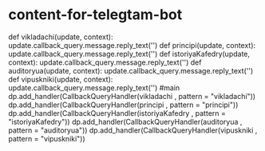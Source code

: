 # content-for-telegtam-bot
def vikladachi(update, context):
    update.callback_query.message.reply_text('')
def principi(update, context):
    update.callback_query.message.reply_text('')
def istoriyaKafedry(update, context):
    update.callback_query.message.reply_text('')
def auditoryua(update, context):
    update.callback_query.message.reply_text('')
def vipuskniki(update, context):
    update.callback_query.message.reply_text('')
    #main
    dp.add_handler(CallbackQueryHandler(vikladachi , pattern = "vikladachi"))
    dp.add_handler(CallbackQueryHandler(principi , pattern = "principi"))
    dp.add_handler(CallbackQueryHandler(istoriyaKafedry , pattern = "istoriyaKafedry"))
    dp.add_handler(CallbackQueryHandler(auditoryua , pattern = "auditoryua"))
    dp.add_handler(CallbackQueryHandler(vipuskniki , pattern = "vipuskniki"))
